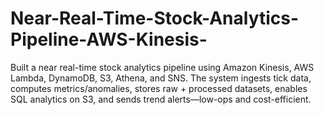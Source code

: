 # Near-Real-Time-Stock-Analytics-Pipeline-AWS-Kinesis-
Built a near real-time stock analytics pipeline using Amazon Kinesis, AWS Lambda, DynamoDB, S3, Athena, and SNS. The system ingests tick data, computes metrics/anomalies, stores raw + processed datasets, enables SQL analytics on S3, and sends trend alerts—low-ops and cost-efficient.
